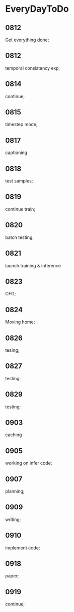 # EveryDayToDo
## 0812
Get everything done;

## 0812
temporal consistency exp;

## 0814
continue;

## 0815
timestep mode;

## 0817
captioning

## 0818
test samples;

## 0819
continue train;

## 0820
batch testing;

## 0821
launch training & inference

## 0823
CFG;

## 0824
Moving home;

## 0826
tesing;

## 0827
testing;

## 0829
testing;

## 0903
caching

## 0905
working on infer code;

## 0907
planning;

## 0909
writing;

## 0910
implement code;

## 0918
paper;

## 0919
continue;
